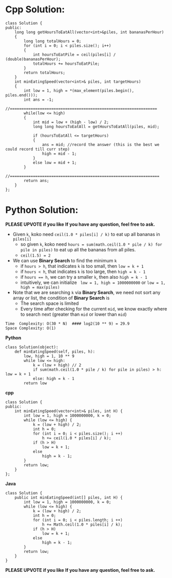 # Cpp Solution:




```
class Solution {
public:
    long long getHoursToEatAll(vector<int>&piles, int bananasPerHour)
    {
        long long totalHours = 0;
        for (int i = 0; i < piles.size(); i++)
        {
            int hoursToEatPile = ceil(piles[i] / (double)bananasPerHour);
            totalHours += hoursToEatPile;
        }
        return totalHours;
    }
    int minEatingSpeed(vector<int>& piles, int targetHours)
    {
        int low = 1, high = *(max_element(piles.begin(), piles.end()));
        int ans = -1;
        //================================================================
        while(low <= high)
        {
            int mid = low + (high - low) / 2;
            long long hoursToEatAll = getHoursToEatAll(piles, mid);
            
            if (hoursToEatAll <= targetHours)
            {
                ans = mid; //record the answer (this is the best we could record till curr step)
                high = mid - 1;
            }
            else low = mid + 1;
        }
        //=================================================================
        return ans;
    }
};
```


# Python Solution:

**PLEASE UPVOTE if you like**  **If you have any question, feel free to ask.** 

* Given `k`, koko need `ceil(1.0 * piles[i] / k)` to eat up all bananas in `piles[i]`
	* so given `k`, koko need `hours = sum(math.ceil(1.0 * pile / k) for pile in piles)` to eat up all the bananas from all piles.
	* `ceil(1.5) = 2`
* We can use **Binary Search** to find the minimum `k`
	* if `hours > h`, that indicates `k` is too small, then `low = k + 1`
	* if `hours < h`, that indicates `k` is too large, then `high = k - 1`
	* if `hours == h`, we can try a smaller `k`, then also `high = k - 1`
	* intuitively, we can initialize ` low = 1, high = 1000000000` or  `low = 1, high = max(piles)`
* Note that we are searching `k` via **Binary Search**, we need not sort any array or list, the condition of **Binary Search** is 
	* The search space is limited
	* Every time after checking for the current `mid`, we know exactly where to search next (greater than `mid` or lower than `mid`)




```
Time  Complexity: O(30 * N)  #### log2(10 ** 9) = 29.9
Space Complexity: O(1)
```

**Python**
```
class Solution(object):
    def minEatingSpeed(self, piles, h):
        low, high = 1, 10 ** 9
        while low <= high:
            k = (low + high) // 2
            if sum(math.ceil(1.0 * pile / k) for pile in piles) > h: low = k + 1
            else: high = k - 1
        return low
```

**cpp**
```
class Solution {
public:
    int minEatingSpeed(vector<int>& piles, int H) {
        int low = 1, high = 1000000000, k = 0;
        while (low <= high) {
            k = (low + high) / 2;
            int h = 0;
            for (int i = 0; i < piles.size(); i ++) 
                h += ceil(1.0 * piles[i] / k);
            if (h > H)
                low = k + 1;
            else
                high = k - 1;
        }
        return low;
    }
};
```

**Java**
```
class Solution {
    public int minEatingSpeed(int[] piles, int H) {
        int low = 1, high = 1000000000, k = 0;
        while (low <= high) {
            k = (low + high) / 2;
            int h = 0;
            for (int i = 0; i < piles.length; i ++) 
                h += Math.ceil(1.0 * piles[i] / k);
            if (h > H)
                low = k + 1;
            else
                high = k - 1;
        }
        return low;
    }
}
```
**PLEASE UPVOTE if you like**  **If you have any question, feel free to ask.**